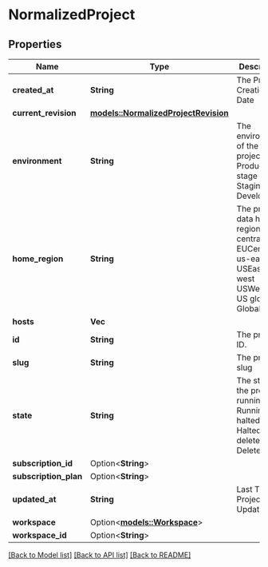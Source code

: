 # NormalizedProject

## Properties

Name | Type | Description | Notes
------------ | ------------- | ------------- | -------------
**created_at** | **String** | The Project's Creation Date | [readonly]
**current_revision** | [**models::NormalizedProjectRevision**](normalizedProjectRevision.md) |  | 
**environment** | **String** | The environment of the project. prod Production stage Staging dev Development | 
**home_region** | **String** | The project's data home region. eu-central EUCentral us-east USEast us-west USWest us US global Global | [readonly]
**hosts** | **Vec<String>** |  | 
**id** | **String** | The project's ID. | [readonly]
**slug** | **String** | The project's slug | [readonly]
**state** | **String** | The state of the project. running Running halted Halted deleted Deleted | [readonly]
**subscription_id** | Option<**String**> |  | [optional]
**subscription_plan** | Option<**String**> |  | [optional]
**updated_at** | **String** | Last Time Project was Updated | [readonly]
**workspace** | Option<[**models::Workspace**](workspace.md)> |  | [optional]
**workspace_id** | Option<**String**> |  | 

[[Back to Model list]](../README.md#documentation-for-models) [[Back to API list]](../README.md#documentation-for-api-endpoints) [[Back to README]](../README.md)


